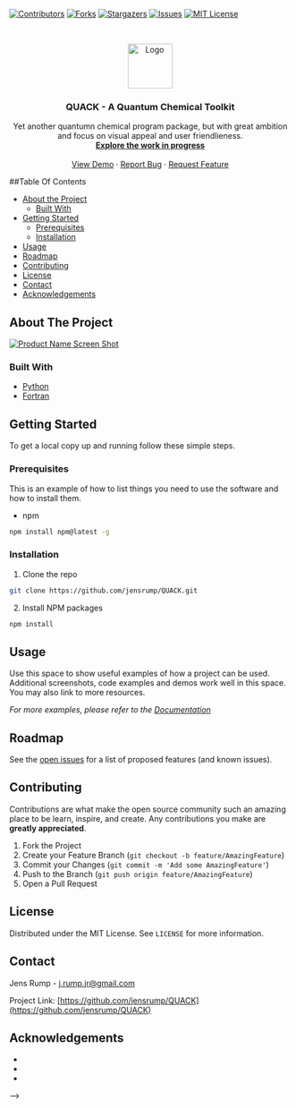 [![Contributors][contributors-shield]][contributors-url]
[![Forks][forks-shield]][forks-url]
[![Stargazers][stars-shield]][stars-url]
[![Issues][issues-shield]][issues-url]
[![MIT License][license-shield]][license-url]
<!-- [![LinkedIn][linkedin-shield]][linkedin-url] -->

<!-- PROJECT LOGO -->
<br />
<p align="center">
    <a href="https://github.com/jensrump/QUACK">
      <img src="logo/logo.png" alt="Logo" width="80" height="80">
    </a>
  
  <h3 align="center">QUACK - A Quantum Chemical Toolkit</h3>
  
  <p align="center">
    Yet another quantumn chemical program package, but with great ambition and focus on visual appeal and user friendlieness.
  <br />
  <a href="https://github.com/jensrump/QUACK/public"><strong>Explore the work in progress </strong></a>
  <br />
  <br />
  <a href="https://github.com/jensrump/QUACK/public/demo">View Demo</a>
  ·
  <a href="https://github.com/jensrump/QUACK/issues">Report Bug</a>
  ·
  <a href="https://github.com/jensrump/QUACK/public/requests">Request Feature</a>
 </p>
</p>

<!-- TABLE OF CONTENTS -->
##Table Of Contents

* [About the Project](#about-the-project)
  * [Built With](#built-with)
* [Getting Started](#getting-started)
  * [Prerequisites](#prerequisites)
  * [Installation](#installation)
* [Usage](#usage)
* [Roadmap](#roadmap)
* [Contributing](#contributing)
* [License](#license)
* [Contact](#contact)
* [Acknowledgements](#acknowledgements)


<!-- ABOUT THE PROJECT -->
## About The Project

[![Product Name Screen Shot][product-screenshot]](https://example.com)



### Built With

* [Python]()
* [Fortran]()



<!-- GETTING STARTED -->
## Getting Started

To get a local copy up and running follow these simple steps.

### Prerequisites

This is an example of how to list things you need to use the software and how to install them.
* npm
```sh
npm install npm@latest -g
```

### Installation

1. Clone the repo
```sh
git clone https://github.com/jensrump/QUACK.git
```
2. Install NPM packages
```sh
npm install
```



<!-- USAGE EXAMPLES -->
## Usage

Use this space to show useful examples of how a project can be used. Additional screenshots, code examples and demos work well in this space. You may also link to more resources.

_For more examples, please refer to the [Documentation](https://example.com)_



<!-- ROADMAP -->
## Roadmap

See the [open issues](https://github.com/jensrump/QUACK/issues) for a list of proposed features (and known issues).



<!-- CONTRIBUTING -->
## Contributing

Contributions are what make the open source community such an amazing place to be learn, inspire, and create. Any contributions you make are **greatly appreciated**.

1. Fork the Project
2. Create your Feature Branch (`git checkout -b feature/AmazingFeature`)
3. Commit your Changes (`git commit -m 'Add some AmazingFeature'`)
4. Push to the Branch (`git push origin feature/AmazingFeature`)
5. Open a Pull Request



<!-- LICENSE -->
## License

Distributed under the MIT License. See `LICENSE` for more information.



<!-- CONTACT -->
## Contact

Jens Rump - j.rump.jr@gmail.com

Project Link: [https://github.com/jensrump/QUACK](https://github.com/jensrump/QUACK)



<!-- ACKNOWLEDGEMENTS -->
## Acknowledgements

* []()
* []()
* []()





<!-- MARKDOWN LINKS & IMAGES -->
<!-- https://www.markdownguide.org/basic-syntax/#reference-style-links -->
[contributors-shield]: https://img.shields.io/github/contributors/jensrump/QUACK.svg?style=flat-square
[contributors-url]: https://github.com/jensrump/repo/graphs/contributors
[forks-shield]: https://img.shields.io/github/forks/jensrump/QUACK.svg?style=flat-square
[forks-url]: https://github.com/jensrump/repo/network/members
[stars-shield]: https://img.shields.io/github/stars/jensrump/QUACK.svg?style=flat-square
[stars-url]: https://github.com/jensrump/repo/stargazers
[issues-shield]: https://img.shields.io/github/issues/jensrump/QUACK.svg?style=flat-square
[issues-url]: https://github.com/jensrump/repo/issues
[license-shield]: https://img.shields.io/github/license/jensrump/QUACK.svg?style=flat-square
[license-url]: https://github.com/jensrump/repo/blob/master/LICENSE.txt
[linkedin-shield]: https://img.shields.io/badge/-LinkedIn-black.svg?style=flat-square&logo=linkedin&colorB=555
[linkedin-url]: https://linkedin.com/in/jensrump
[product-screenshot]: images/screenshot.png
-->
